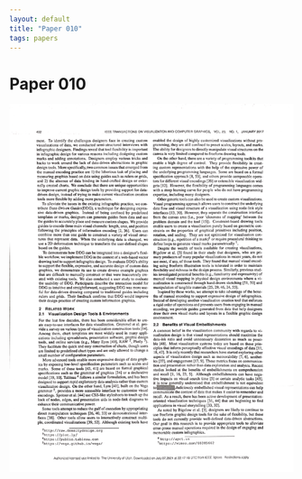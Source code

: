 ```yaml
---
layout: default
title: "Paper 010"
tags: papers
---
```


# Paper 010

<img src="/assets/scans/10.png" alt="Page with chartjunk removed" width="800"/>
